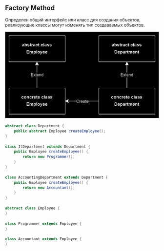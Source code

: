 ## Factory Method

Определен общий интерфейс или класс для создания объектов, реализующие классы могут изменять тип создаваемых объектов.

![img.png](image/FactoryMethod.png)

```java
abstract class Department {
    public abstract Employee createEmployee();
}

class ItDepartment extends Department {
    public Employee createEmployee() {
        return new Programmer();
    }
}

class AccountingDepartment extends Department {
    public Employee createEmployee() {
        return new Accountant();
    }
}

abstract class Employee {
}

class Programmer extends Employee {
}

class Accountant extends Employee {
}
```